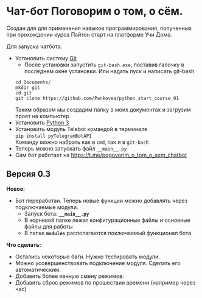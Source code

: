# Чат-бот Поговорим о том, о сём.
Создан для для применения навыков программирования, полученных при прохождении
курса Пайтон старт на платформе Учи Дома.

Для запуска чатбота.
* Установить систему [Git](https://git-scm.com/download/win/)
    * После установки запустить ```git-bash.exe```, поставив галочку в последнем окне установки. Или надать пуск и написать git-bash
    ```
    cd Documents/
    mkdir git
    cd git
    git clone https://github.com/Pankovea/python_start_course_01
    ```
    Таким образом мы создадим папку в моих документах и загрузим проет на компьютер
* Установить [Python 3](https://www.python.org/downloads/)
* Установить модуль Telebot командой в терминале  
```pip install pyTelegramBotAPI```  
Команду можно набрать как в ```cmd```, так и в ```git-bash``` 
* Теперь можно запускать файл ```__main__.py```
* Сам бот работает на https://t.me/pogovorim_o_tom_o_sem_chatbot

## Версия 0.3
**Новое:** 
* Бот переработан. Теперь новые функции можно добавлять через подключаемые модули.  
    * Запуск бота:  **```__main__.py```**  
    * В корневой папке лежат конфигурационные файлы и основные файлы для работы    
    * В папке **```modules```** располагаются поключаемый функционал бота

**Что сделать:**
* Остались некоторые баги. Нужно тестировать модули.
* Можно усовершенствовать подключение модуля. Сделать его автоматическим.
* Добавить более явнную смену режимов.
* Добавить сброс режимов по прошествии времени (например через час)
